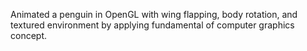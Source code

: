 Animated a penguin in OpenGL with wing flapping, body rotation, and textured environment by applying fundamental of computer graphics concept.
